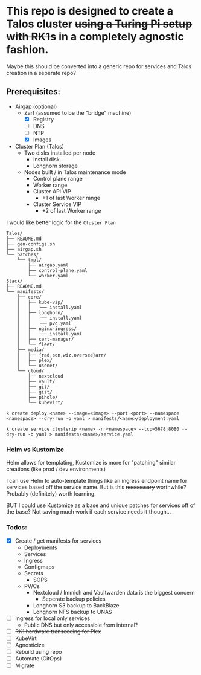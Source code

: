 # This repo is designed to create a Talos cluster ~~using a Turing Pi setup with RK1s~~ in a completely agnostic fashion. 
Maybe this should be converted into a generic repo for services and Talos creation in a seperate repo?


## Prerequisites:
- Airgap (optional)
  - Zarf (assumed to be the "bridge" machine)
    - [x] Registry
    - [ ] DNS
    - [ ] NTP
    - [x] Images
- Cluster Plan (Talos)
  - Two disks installed per node
    - Install disk
    - Longhorn storage
  - Nodes built / in Talos maintenance mode
    - Control plane range
    - Worker range
    - Cluster API VIP
      - +1 of last Worker range
    - Cluster Service VIP
      - +2 of last Worker range

I would like better logic for the `Cluster Plan`
```
Talos/
├── README.md
├── gen-configs.sh
├── airgap.sh
└── patches/
    └── tmpl/
        ├── airgap.yaml
        ├── control-plane.yaml
        └── worker.yaml
Stack/
├── README.md
└── manifests/
    ├── core/
    │   ├── kube-vip/
    │   │   └── install.yaml
    │   ├── longhorn/
    │   │   ├── install.yaml
    │   │   └── pvc.yaml
    │   ├── nginx-ingress/
    │   │   └── install.yaml
    │   ├── cert-manager/
    │   └── fleet/
    ├── media/
    │   ├── {rad,son,wiz,oversee}arr/
    │   ├── plex/
    │   └── usenet/
    └── cloud/
        ├── nextcloud
        ├── vault/
        ├── git/
        ├── gist/
        ├── pihole/
        └── kubevirt/

k create deploy <name> --image=<image> --port <port> --namespace <namespace> --dry-run -o yaml > manifests/<name>/deployment.yaml

k create service clusterip <name> -n <namespace> --tcp=5678:8080 --dry-run -o yaml > manifests/<name>/service.yaml
```
### Helm vs Kustomize

Helm allows for templating, Kustomize is more for "patching" similar creations (like prod / dev environments)

I can use Helm to auto-template things like an ingress endpoint name for services based off the service name. But is this ~~neccessary~~ worthwhile? Probably (definitely) worth learning.

BUT I could use Kustomize as a base and unique patches for services off of the base? Not saving much work if each service needs it though...

### Todos:

- [x] Create / get manifests for services
    - Deployments
    - Services
    - Ingress
    - Configmaps
    - Secrets
      -  SOPS
    - PV/Cs
      - Nextcloud / Immich and Vaultwarden data is the biggest concern
        - Seperate backup policies
      - Longhorn S3 backup to BackBlaze
      - Longhorn NFS backup to UNAS
- [ ] Ingress for local only services
    - Public DNS but only accessible from internal?
- [ ] ~~RK1 hardware transcoding for Plex~~
- [ ] KubeVirt
- [ ] Agnosticize 
- [ ] Rebuild using repo
- [ ] Automate (GitOps)
- [ ] Migrate